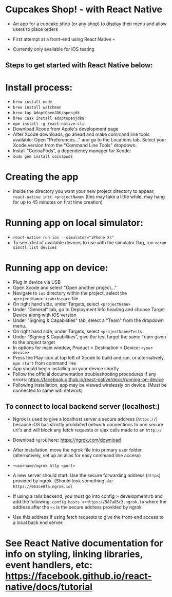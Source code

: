 # Cupcakes Shop! - with React Native

- An app for a cupcake shop (or any shop) to display their menu and allow users to place orders

- First attempt at a front-end using React Native ~

- Currently only available for iOS testing

## Steps to get started with React Native below:
# Install process:
- `brew install node`
- `brew install watchman`
- `brew tap AdoptOpenJDK/openjdk`
- `brew cask install adoptopenjdk8`
- `npm install -g react-native-cli`
- Download Xcode from Apple's development page
- After Xcode downloads, go ahead and make command line tools available: Open "Preferences..." and go to the Locations tab. Select your Xcode version from the "Command Line Tools" dropdown.
- Install "CocoaPods", a dependency manager for Xcode:
- `sudo gem install cocoapods`

# Creating the app
- Inside the directory you want your new project directory to appear, `react-native init <projectName>` (this may take a little while, may hang for up to 45 minutes on first time creation)

# Running app on local simulator:
- `react-native run-ios --simulator="iPhone Xs"`
- To see a list of available devices to use with the simulator flag, run `xcrun simctl list devices`

# Running app on device:
- Plug in device via USB
- Open Xcode and select "Open another project..."
- Navigate to `ios` directory within the project, select the `<projectName>.xcworkspace` file
- On right hand side, under Targets, select `<projectName>`
- Under "General" tab, go to Deployment Info heading and choose Target Device along with iOS version
- Under "Signing & Capabilities" tab, select a "Team" from the dropdown menu.
- On right hand side, under Targets, select `<projectName>Tests`
- Under "Signing & Capabilities", give the test target the same Team given to the project target
- In options for main window, Product > Destination > Device: `<your device>`
- Press the Play icon at top left of Xcode to build and run, or alternatively, `npm start` from command line
- App should begin installing on your device shortly
- Follow the official documentation troubleshooting procedures if any errors: https://facebook.github.io/react-native/docs/running-on-device
- Following installation, app may be viewed wirelessly on device. (Must be connected to same wifi network)

## To connect to local backend server (localhost:<port>)

- Ngrok is used to give a localhost server a secure address (`https://`) because iOS has strictly prohibited network connections to non secure url's and will block any fetch requests or ajax calls made to an `http://`
- Download `ngrok` here: https://ngrok.com/download
- After installation, move the ngrok file into primary user folder (alternatively, set up an alias for easy command line access)
- `~username/ngrok http <port>`
- A new server should start. Use the secure forwarding address (`https`) provided by ngrok. (Should look something like `https://063ce9fa.ngrok.io`)
- If using a rails backend, you must go into config > development.rb and add the following:
`config.hosts <<https://587a85c3.ngrok.io`
where the address after the `<<` is the secure address provided by ngrok

- Use this address if using fetch requests to give the front-end access to a local back end server.

# See React Native documentation for info on styling, linking libraries, event handlers, etc: https://facebook.github.io/react-native/docs/tutorial

